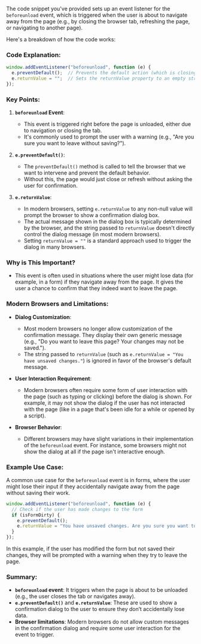The code snippet you've provided sets up an event listener for the `beforeunload` event, which is triggered when the user is about to navigate away from the page (e.g., by closing the browser tab, refreshing the page, or navigating to another page).

Here's a breakdown of how the code works:

### Code Explanation:

```js
window.addEventListener("beforeunload", function (e) {
  e.preventDefault();  // Prevents the default action (which is closing or reloading the page).
  e.returnValue = "";  // Sets the returnValue property to an empty string, which shows the confirmation dialog.
});
```

### Key Points:

1. **`beforeunload` Event**:
   - This event is triggered right before the page is unloaded, either due to navigation or closing the tab.
   - It's commonly used to prompt the user with a warning (e.g., "Are you sure you want to leave without saving?").

2. **`e.preventDefault()`**:
   - The `preventDefault()` method is called to tell the browser that we want to intervene and prevent the default behavior.
   - Without this, the page would just close or refresh without asking the user for confirmation.

3. **`e.returnValue`**:
   - In modern browsers, setting `e.returnValue` to any non-null value will prompt the browser to show a confirmation dialog box.
   - The actual message shown in the dialog box is typically determined by the browser, and the string passed to `returnValue` doesn't directly control the dialog message (in most modern browsers).
   - Setting `returnValue = ""` is a standard approach used to trigger the dialog in many browsers.

### Why is This Important?

- This event is often used in situations where the user might lose data (for example, in a form) if they navigate away from the page. It gives the user a chance to confirm that they indeed want to leave the page.
  
### Modern Browsers and Limitations:

- **Dialog Customization**: 
  - Most modern browsers no longer allow customization of the confirmation message. They display their own generic message (e.g., "Do you want to leave this page? Your changes may not be saved.").
  - The string passed to `returnValue` (such as `e.returnValue = "You have unsaved changes."`) is ignored in favor of the browser's default message.
  
- **User Interaction Requirement**:
  - Modern browsers often require some form of user interaction with the page (such as typing or clicking) before the dialog is shown. For example, it may not show the dialog if the user has not interacted with the page (like in a page that's been idle for a while or opened by a script).

- **Browser Behavior**:
  - Different browsers may have slight variations in their implementation of the `beforeunload` event. For instance, some browsers might not show the dialog at all if the page isn't interactive enough.

### Example Use Case:

A common use case for the `beforeunload` event is in forms, where the user might lose their input if they accidentally navigate away from the page without saving their work.

```js
window.addEventListener("beforeunload", function (e) {
  // Check if the user has made changes to the form
  if (isFormDirty) {
    e.preventDefault();
    e.returnValue = "You have unsaved changes. Are you sure you want to leave?";
  }
});
```

In this example, if the user has modified the form but not saved their changes, they will be prompted with a warning when they try to leave the page.

### Summary:

- **`beforeunload` event**: It triggers when the page is about to be unloaded (e.g., the user closes the tab or navigates away).
- **`e.preventDefault()`** and **`e.returnValue`**: These are used to show a confirmation dialog to the user to ensure they don’t accidentally lose data.
- **Browser limitations**: Modern browsers do not allow custom messages in the confirmation dialog and require some user interaction for the event to trigger.

